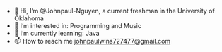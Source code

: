 - 👋 Hi, I’m @Johnpaul-Nguyen, a current freshman in the University of Oklahoma
- 👀 I’m interested in: Programming and Music
- 🌱 I’m currently learning: Java
- 📫 How to reach me johnpaulwins727477@gmail.com

<!---
Johnpaul-Nguyen/Johnpaul-Nguyen is a ✨ special ✨ repository because its `README.md` (this file) appears on your GitHub profile.
You can click the Preview link to take a look at your changes.
--->

